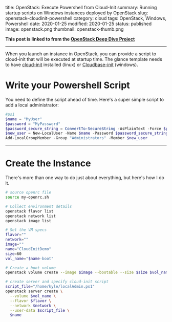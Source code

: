title: OpenStack: Execute Powershell from Cloud-Init
summary: Running startup scripts on Windows instances deployed by OpenStack
slug: openstack-cloudinit-powershell
category: cloud
tags: OpenStack, Windows, Powershell
date: 2020-01-25
modified: 2020-01-25
status: published
image: openstack.png
thumbnail: openstack-thumb.png


**This post is linked to from the [OpenStack Deep Dive Project](/openstack.html)**


---


When you launch an instance in OpenStack, you can provide a script to
cloud-init that will be executed at startup time. The glance template needs to
have [cloud-init](https://cloudinit.readthedocs.io/en/latest/) installed
(linux) or [Cloudbase-init](https://cloudbase.it/cloudbase-init/) (windows).


# Write your Powershell Script

You need to define the script ahead of time. Here's a super simple script
to add a local administrator:

```powershell
#ps1
$name = "MyUser"
$password = "MyPassword"
$password_secure_string = ConvertTo-SecureString -AsPlainText -Force $password
$new_user = New-LocalUser -Name $name -Password $password_secure_string -AccountNeverExpires
Add-LocalGroupMember -Group "Administrators" -Member $new_user
```

---


# Create the Instance

There's more than one way to do just about everything, but here's how I do it.

```bash
# source openrc file
source my-openrc.sh

# Collect environment details
openstack flavor list
openstack network list
openstack image list

# Set the VM specs
flavor=""
network=""
image=""
name="CloudInitDemo"
size=60
vol_name="$name-boot"

# Create a boot volume
openstack volume create --image $image --bootable --size $size $vol_name

# create server and specify cloud-init script
script_file="/home/kyle/localAdmin.ps1"
openstack server create \
  --volume $vol_name \
  --flavor $flavor \
  --network $network \
  --user-data $script_file \
  $name
```


